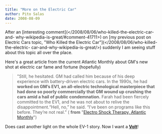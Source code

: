 ```yaml
---
title: "More on the Electric Car"
author: Pito Salas
date: 2008-08-09
---
```




After an [interesting comment](</2008/08/06/who-killed-the-electric-car-and-
why-wikipedia-is-great/#comment-41711>) on [my previous post on Electric Cars
topic, "Who Killed the Electric Car"](</2008/08/06/who-killed-the-electric-
car-and-why-wikipedia-is-great/>) suddenly I am seeing stuff about this topic
all over the place.

Here's a great article from the current Atlantic Monthly about GM's new shot
at electric car fame and fortune (hopefully)

> "Still, he hesitated. GM had called him because of his deep experience with
> battery-driven electric cars. In the 1990s, he had **worked on GM’s EV1, an
> all-electric technological masterpiece that had done so poorly commercially
> that GM wound up crushing the cars amid a hail of public condemnation.**
> Farah had been fiercely committed to the EV1, and he was not about to relive
> the disappointment.“Hell, no,” he said. “I’ve been on programs like this
> before. They’re not real.” ( **from** "[Electro Shock Therapy, Atlantic
> Monthly](<http://www.theatlantic.com/doc/200807/general-motors>)")

Does cast another light on the whole EV-1 story. Now I want a
[**Volt**](<http://en.wikipedia.org/wiki/Chevrolet_Volt>)!



